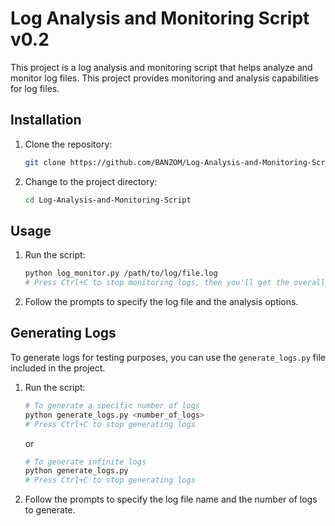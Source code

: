 # Log Analysis and Monitoring Script v0.2

This project is a log analysis and monitoring script that helps analyze and monitor log files. 
This project provides monitoring and analysis capabilities for log files.

## Installation

1. Clone the repository:

    ```bash
    git clone https://github.com/BANZOM/Log-Analysis-and-Monitoring-Script.git
    ```

2. Change to the project directory:

    ```bash
    cd Log-Analysis-and-Monitoring-Script
    ```



## Usage

1. Run the script:

    ```bash
    python log_monitor.py /path/to/log/file.log
    # Press Ctrl+C to stop monitoring logs, then you'll get the overall summary
    ```

2. Follow the prompts to specify the log file and the analysis options.


## Generating Logs

To generate logs for testing purposes, you can use the `generate_logs.py` file included in the project. 

1. Run the script:

    ```bash
    # To generate a specific number of logs
    python generate_logs.py <number_of_logs>
    # Press Ctrl+C to stop generating logs
    ```

    or

    ```bash
    # To generate infinite logs
    python generate_logs.py
    # Press Ctrl+C to stop generating logs
    ```

2. Follow the prompts to specify the log file name and the number of logs to generate.